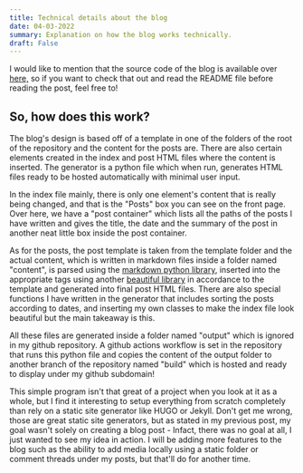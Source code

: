 ```yaml
---
title: Technical details about the blog
date: 04-03-2022
summary: Explanation on how the blog works technically.
draft: False
---
```


I would like to mention that the source code of the blog is available over [here,](https://github.com/simonknowsstuff/blog) so if you want to check that out and read the README file before reading the post, feel free to!

## So, how does this work?
The blog's design is based off of a template in one of the folders of the root of the repository and the content for the posts are. There are also certain elements created in the index and post HTML files where the content is inserted. The generator is a python file which when run, generates HTML files ready to be hosted automatically with minimal user input.

In the index file mainly, there is only one element's content that is really being changed, and that is the "Posts" box you can see on the front page. Over here, we have a "post container" which lists all the paths of the posts I have written and gives the title, the date and the summary of the post in another neat little box inside the post container.

As for the posts, the post template is taken from the template folder and the actual content, which is written in markdown files inside a folder named "content", is parsed using the [markdown python library](https://pypi.org/project/Markdown/), inserted into the appropriate tags using another [beautiful library](https://pypi.org/project/beautifulsoup4/) in accordance to the template and generated into final post HTML files. There are also special functions I have written in the generator that includes sorting the posts according to dates, and inserting my own classes to make the index file look beautiful but the main takeaway is this.

All these files are generated inside a folder named "output" which is ignored in my github repository. A github actions workflow is set in the repository that runs this python file and copies the content of the output folder to another branch of the repository named "build" which is hosted and ready to display under my github subdomain!

This simple program isn't that great of a project when you look at it as a whole, but I find it interesting to setup everything from scratch completely than rely on a static site generator like HUGO or Jekyll. Don't get me wrong, those are great static site generators, but as stated in my previous post, my goal wasn't solely on creating a blog post - Infact, there was no goal at all, I just wanted to see my idea in action. I will be adding more features to the blog such as the ability to add media locally using a static folder or comment threads under my posts, but that'll do for another time. 